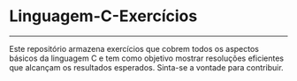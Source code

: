 # Linguagem-C-Exercícios

----------------------------------------------
Este repositório armazena exercícios que cobrem todos os aspectos básicos da linguagem C e tem como objetivo mostrar resoluções eficientes que alcançam os resultados esperados. Sinta-se a vontade para contribuir. 
